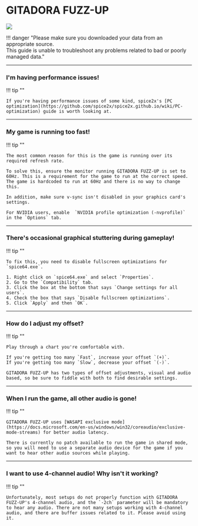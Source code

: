 # GITADORA FUZZ-UP
<img src="/img/fuzzup/fuzzup.png">

!!! danger "Please make sure you downloaded your data from an appropriate source.<br>This guide is unable to troubleshoot any problems related to bad or poorly managed data."

---
### I'm having performance issues!

!!! tip ""

	If you're having performance issues of some kind, spice2x's [PC optimization](https://github.com/spice2x/spice2x.github.io/wiki/PC-optimization) guide is worth looking at.

---
### My game is running too fast!

!!! tip ""

	The most common reason for this is the game is running over its required refresh rate.
	
	To solve this, ensure the monitor running GITADORA FUZZ-UP is set to 60Hz. This is a requirement for the game to run at the correct speed. The game is hardcoded to run at 60Hz and there is no way to change this.
	
	In addition, make sure v-sync isn't disabled in your graphics card's settings.
	
	For NVIDIA users, enable  `NVIDIA profile optimization (-nvprofile)` in the `Options` tab.

---
### There's occasional graphical stuttering during gameplay!

!!! tip ""

	To fix this, you need to disable fullscreen optimizations for `spice64.exe`.

	1. Right click on `spice64.exe` and select `Properties`.
	2. Go to the `Compatibility` tab.
	3. Click the box at the bottom that says `Change settings for all users`.
	4. Check the box that says `Disable fullscreen optimizations`.
	5. Click `Apply` and then `OK`.

---
### How do I adjust my offset?

!!! tip ""

	Play through a chart you're comfortable with.

	If you're getting too many `Fast`, increase your offset `(+)`.  
	If you're getting too many `Slow`, decrease your offset `(-)`.  

	GITADORA FUZZ-UP has two types of offset adjustments, visual and audio based, so be sure to fiddle with both to find desirable settings.

---
### When I run the game, all other audio is gone!

!!! tip ""

	GITADORA FUZZ-UP uses [WASAPI exclusive mode](https://docs.microsoft.com/en-us/windows/win32/coreaudio/exclusive-mode-streams) for better audio latency. 
	
	There is currently no patch available to run the game in shared mode, so you will need to use a separate audio device for the game if you want to hear other audio sources while playing.

---
### I want to use 4-channel audio! Why isn't it working?

!!! tip ""

	Unfortunately, most setups do not properly function with GITADORA FUZZ-UP's 4-channel audio, and the `-2ch` parameter will be mandatory to hear any audio. There are not many setups working with 4-channel audio, and there are buffer issues related to it. Please avoid using it.